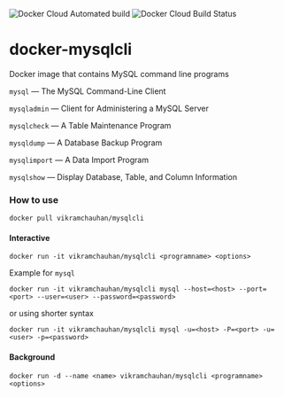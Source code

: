 ![Docker Cloud Automated build](https://img.shields.io/docker/cloud/automated/vikramchauhan/mysqlcli.svg) ![Docker Cloud Build Status](https://img.shields.io/docker/cloud/build/vikramchauhan/mysqlcli.svg)

# docker-mysqlcli 
Docker image that contains MySQL command line programs

`mysql` — The MySQL Command-Line Client

`mysqladmin` — Client for Administering a MySQL Server

`mysqlcheck` — A Table Maintenance Program

`mysqldump` — A Database Backup Program

`mysqlimport` — A Data Import Program

`mysqlshow` — Display Database, Table, and Column Information

### How to use ###

`docker pull vikramchauhan/mysqlcli`

#### Interactive ####
`docker run -it vikramchauhan/mysqlcli <programname> <options>`

Example for `mysql`

`docker run -it vikramchauhan/mysqlcli mysql --host=<host> --port=<port> --user=<user> --password=<password>`

or using shorter syntax

`docker run -it vikramchauhan/mysqlcli mysql -u=<host> -P=<port> -u=<user> -p=<password>`


#### Background ####
`docker run -d --name <name> vikramchauhan/mysqlcli <programname> <options>`